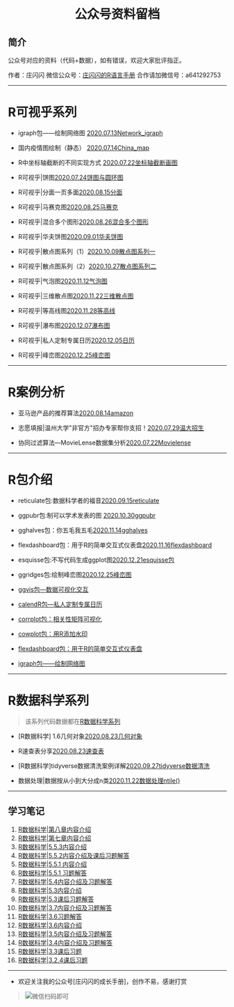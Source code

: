 # <p align="center">公众号资料留档</p>

## 简介

公众号对应的资料（代码+数据），如有错误，欢迎大家批评指正。

作者：庄闪闪
微信公众号：[庄闪闪的R语言手册](https://mp.weixin.qq.com/mp/appmsgalbum?__biz=MzI1NjUwMjQxMQ==&action=getalbum&album_id=1476187590709002243&scene=173&from_msgid=2247486060&from_itemidx=1&count=3#wechat_redirect) 
合作请加微信号：a641292753

-------

# R可视乎系列

- igraph包——绘制网络图
 [2020.07.13Network_igraph](https://mp.weixin.qq.com/s?__biz=MzI1NjUwMjQxMQ==&mid=100000088&idx=1&sn=3b7b79c2587e930a79cf11a84bcdb3e4&chksm=6a24febc5d5377aa3615fb6a0e3ec4e383162d694ad50d6a414482f8244de447ca5b2922c352&mpshare=1&scene=1&srcid=0714Vu2WALNMi27VcRfIFXH9&sharer_sharetime=1594708423633&sharer_shareid=ee38888b33e1d0070e96aeb454518587&key=3c22c88777da856c2f08a877b1939ceea75ba76d52067d706d44418948b4568c7e4e0ed9e4f0d00539c1e2cbbf51700d4f0b4f2642d757270ed6eeca83bbffa59947c9f38399e0e6cd58299f9d1d61e6&ascene=1&uin=OTk1MTUyNzI2&devicetype=Windows+10+x64&version=62090529&lang=zh_CN&exportkey=Ax5Q4wOen8wg5nPK10PFOqA%3D&pass_ticket=phh%2BTyTOwain33l3gWNzH4Aki97YE7dlcnlLuCxtFuuIrAtl234GrZ237NODA6HD)


- 国内疫情图绘制（静态）  [2020.07.14China_map](https://mp.weixin.qq.com/s?__biz=MzI1NjUwMjQxMQ==&mid=2247483799&idx=1&sn=da1acf1004a6d2f25cc296bcaf972063&chksm=ea24fe73dd537765132f64e79f7ba86ec225ecf6e81c43ba4d7aec9a75df42062728e110ad0e&mpshare=1&scene=1&srcid=07142HT0hZAFaVLTlpac4zAV&sharer_sharetime=1594708107631&sharer_shareid=ee38888b33e1d0070e96aeb454518587&key=65fe14863667915bc7e0151836657ceb6c523eaf07ca95785ed82332713ffd495369b1fd5b97cefc7cf7a8e1c66a5f880921fba19ce1d0e4832cb61609b1bcc76d99204dbc6dd77b97c47ad62d3e0e56&ascene=1&uin=OTk1MTUyNzI2&devicetype=Windows+10+x64&version=62090529&lang=zh_CN&exportkey=Aw4fL5T557lBWbSWfFSE37M%3D&pass_ticket=phh%2BTyTOwain33l3gWNzH4Aki97YE7dlcnlLuCxtFuuIrAtl234GrZ237NODA6HD)


- R中坐标轴截断的不同实现方式 [2020.07.22坐标轴截断画图](http://mp.weixin.qq.com/s?__biz=MzI1NjUwMjQxMQ==&mid=100000243&idx=1&sn=119c4039f27b351a367ca40d1a54f0a7&chksm=6a24fe175d5377014aa610e3b5080d08e5e7f58447ca89f8c4806d418df61a8027353dd8156f#rd)


- R可视乎|饼图[2020.07.24饼图与圆环图](https://mp.weixin.qq.com/s?__biz=MzI1NjUwMjQxMQ==&mid=2247484046&idx=1&sn=cc087b09448e75ed54b5364accfb3bff&chksm=ea24fd6add53747ca57137b964bdb0db371220737398e4276ee1ede27df7f09be0afd14185f8&mpshare=1&scene=1&srcid=0816aG9PZi3BixNvL0cNcVhp&sharer_sharetime=1597541989820&sharer_shareid=ee38888b33e1d0070e96aeb454518587&key=b936ead840dca7f6e5a6a9b2f01076516390ed96ff9f73bc52a446143a88f2b01f9b378ea6423ce540c7591d1f324e00481858da6cb7dc5d8b4bf6d6cab3e79763433d2818f9952e1ff4ed49e93412026b6771123e151a7f6242d0b63a58e8da7f010dd41e4e833ef9f4766ee2e8130626e801b5a3cd32b43c38a1a9809099d9&ascene=1&uin=OTk1MTUyNzI2&devicetype=Windows+10+x64&version=62090529&lang=zh_CN&exportkey=A0VSObDydAW7hVulHfsWDDE%3D&pass_ticket=LZqYAanUOJecq6uEoCOQznjsykTBUbS15CZIvi%2FJtgBFhDLyBvXsaDBBnPRaSb0n)


- R可视乎|分面一页多面[2020.08.15分面](https://mp.weixin.qq.com/s?__biz=MzI1NjUwMjQxMQ==&mid=2247484186&idx=1&sn=c913a65f88132b3611e580b0318404d9&chksm=ea24fcfedd5375e87adfc3028850ee4034a0a0d34dd3855cf155b28eea9c71bfedb381d2c9e9&token=222682915&lang=zh_CN#rd)

- R可视乎|马赛克图[2020.08.25马赛克](https://mp.weixin.qq.com/s?__biz=MzI1NjUwMjQxMQ==&mid=2247484309&idx=1&sn=d79ce748d43fe066a0bad0221ae8e068&chksm=ea24fc71dd537567c3ca322cb216e92c2ca4bdd96c20c9873e762d81cfb892583af10198b757&token=682523778&lang=zh_CN#rd)

- R可视乎|混合多个图形[2020.08.26混合多个图形](https://mp.weixin.qq.com/s?__biz=MzI1NjUwMjQxMQ==&mid=2247484367&idx=1&sn=30a54bd7dbf44852c380192d11a10ab9&chksm=ea24fc2bdd53753d239bbe995dfcb88232223e0a24f595acb343433fd4a053116e9f26dbf983&token=682523778&lang=zh_CN#rd)

- R可视乎|华夫饼图[2020.09.01华夫饼图](https://mp.weixin.qq.com/s?__biz=MzI1NjUwMjQxMQ==&mid=2247484631&idx=1&sn=6402ba80ab417c1d8a99c7778a48c7db&chksm=ea24fb33dd537225a7488a578b876b6da2f2157e0048b9515100d4ab64301fad2ad4f460e822&token=682523778&lang=zh_CN#rd)

- R可视乎|散点图系列（1）[2020.10.09散点图系列一](https://mp.weixin.qq.com/s?__biz=MzI1NjUwMjQxMQ==&mid=2247485142&idx=1&sn=564bffc9e7765ebae9b9b81a17a188d9&chksm=ea24f932dd5370241a05c75975ff24a34423a8f182bf6c716c8c9ed981788d0492dcb268248a&token=682523778&lang=zh_CN#rd)

- R可视乎|散点图系列（2）[2020.10.27散点图系列二](https://mp.weixin.qq.com/s?__biz=MzI1NjUwMjQxMQ==&mid=2247485276&idx=1&sn=f98a2aede13555fa1c372f08c3cdec44&chksm=ea24f8b8dd5371ae9e13f3df41ff73e070775eb1ab871370783bb3f396a0a9c29d42c6a89210&token=682523778&lang=zh_CN#rd)

- R可视乎|气泡图[2020.11.12气泡图](https://mp.weixin.qq.com/s?__biz=MzI1NjUwMjQxMQ==&mid=2247486060&idx=1&sn=b613c8d0239c93185641c1bb6a062f7b&chksm=ea24f588dd537c9e2d7a33dd5e9f32b34d0a72d5396cdb52211c51f3998269a4d843011abf9b&token=682523778&lang=zh_CN#rd)

- R可视乎|三维散点图[2020.11.22三维散点图](https://mp.weixin.qq.com/s?__biz=MzI1NjUwMjQxMQ==&mid=2247486366&idx=1&sn=b47d8f89f032bbf1ead4f0db75d45ef7&chksm=ea24f47add537d6c5d50a73bd64318f473071e1474be95c9d5c2f250a39a64a6877ba4d61b68&token=761595288&lang=zh_CN#rd)

- R可视乎|等高线图[2020.11.28等高线](https://mp.weixin.qq.com/s?__biz=MzI1NjUwMjQxMQ==&tempkey=MTA4OV91RDN5NjJXY1RuNlpkZWhDQ1p1WmhsbjAwX1podTU2TWdnRVNuOEdvOU1uckF6YkhWTDV4VXg5ekpMcmJpSjRHYk5icy1RZ0NRd3JWTUVIQ2c4RWhBd3g1LXlRUWh3S2hHRkJfTUdQNmpZNmJtUnBEUzNwTFktV202UnZkbnlnWVY5LXFiZktLbi1ab1RBTXdSSXRLV1BhVW9yVGRXSGR2TGFtUlVnfn4%3D&chksm=6a24f2c95d537bdf8623dae8553c8a4968b77ac57727d2337ebc6ea6891c1cbc8f0566c5b407&__mpa_temp_link_flag=1&token=761595288#rd)

- R可视乎|瀑布图[2020.12.07瀑布图](https://mp.weixin.qq.com/s?__biz=MzI1NjUwMjQxMQ==&mid=2247487383&idx=1&sn=43e2eaf6b7c6b24510ccadb79e766f07&chksm=ea24f073dd53796546fd4145ded4cddfe8779464ad9d0d674900a65484966cd5c3f6367dcecf&token=86432493&lang=zh_CN#rd)

- R可视乎|私人定制专属日历[2020.12.05日历](https://mp.weixin.qq.com/s?__biz=MzI1NjUwMjQxMQ==&mid=2247487814&idx=1&sn=aa58149b66ce8b6d1c6210ded418c71a&chksm=ea24eea2dd5367b4a24a670b9e78d377f1506399be8dd0d0a35230407e3dc131f6b07ab3d9ca&token=86432493&lang=zh_CN#rd)

- R可视乎|峰峦图[2020.12.25峰峦图](https://mp.weixin.qq.com/s?__biz=MzI1NjUwMjQxMQ==&mid=2247488248&idx=1&sn=6b71d7adba5ea796fdfe8f49fe232d94&chksm=ea24ed1cdd53640a1e30271584458097fce82a732f9d63ce2084dc63fbae6fb028fd7f813bb7&token=86432493&lang=zh_CN#rd)

-------
# R案例分析

- 亚马逊产品的推荐算法[2020.08.14amazon](https://mp.weixin.qq.com/s?__biz=MzI1NjUwMjQxMQ==&mid=2247484112&idx=1&sn=ffcb0b6ed0efb64ab25b6a76d9dba654&chksm=ea24fd34dd537422ed28f04d438b066dca643986d990711b9c9c1bdb53ba8aa38dcfef655822&mpshare=1&scene=1&srcid=081525ytkp6KQM65Wx6GX5E7&sharer_sharetime=1597501747183&sharer_shareid=ee38888b33e1d0070e96aeb454518587&key=872f9623724a6dd292ceaa369df1008b9de4f20ddfb7de21277ad15de2f0b0c0ea578533c0b11558a838423e8f5ada1126e44e9d47b11556890d71177b7641e2a7efa73be1185a7984515d48939fab85840b9561a0c846fa95d3634939a056d8fe84cbf0a6cc6d7758e0f1c09107fd171046d1580e33298cebbf3c1675e37dd1&ascene=1&uin=OTk1MTUyNzI2&devicetype=Windows+10+x64&version=62090529&lang=zh_CN&exportkey=A0brKWx%2BS97cOS6wsgyDKSQ%3D&pass_ticket=LZqYAanUOJecq6uEoCOQznjsykTBUbS15CZIvi%2FJtgBFhDLyBvXsaDBBnPRaSb0n)

- 志愿填报|温州大学"非官方"招办专家帮你支招！[2020.07.29温大招生](https://mp.weixin.qq.com/s?__biz=MzI1NjUwMjQxMQ==&mid=2247483954&idx=1&sn=047a1b1b3e9c5ce46e3876bb05b54282&chksm=ea24fdd6dd5374c0c119c680cbd595b77a0bc7479889b34d378ae3282bce5e07eff93a5d08e5&mpshare=1&scene=1&srcid=0729IxeNwC6yyOwYcJh7C7Px&sharer_sharetime=1596027172994&sharer_shareid=ee38888b33e1d0070e96aeb454518587&key=d3c7cb8eeb23bc8322a73076864458cac5ef3808dd487c233e6eda4d377bdf5bb87322ee7ffc1b6b68f86e3799092502da7e5839e8080dc5d265dbdc5a880b93c2c286acab339bbe8bf9a06458dfa653&ascene=1&uin=OTk1MTUyNzI2&devicetype=Windows+10+x64&version=62090529&lang=zh_CN&exportkey=A1EDrAZkVUF2VzXm2Nm2UpQ%3D&pass_ticket=GHX0j6fsfiEATjqcMrcVQQYSihtF3L6yDim2tm78a1XP0v2qucpofrFRF8%2Bz4zjt)

- 协同过滤算法—MovieLense数据集分析[2020.07.22Movielense](https://mp.weixin.qq.com/s?__biz=MzI1NjUwMjQxMQ==&mid=2247483889&idx=1&sn=b56b5ee3374bb8e2ec0e5643f62cd4bb&chksm=ea24fe15dd5377034e245dddb4c47ae5fc4a07ffc0d117734ec81910d733173b729e11a4fd29&token=1309493585&lang=zh_CN#rd)
-----

# R包介绍

- reticulate包:数据科学者的福音[2020.09.15reticulate](https://mp.weixin.qq.com/s?__biz=MzI1NjUwMjQxMQ==&mid=2247484515&idx=1&sn=26b03b6ad26f2315cdc04049f740f1c0&chksm=ea24fb87dd537291d5184c28a9c9f2cdda591e4c17a7e7daaff34a9a1c3949ee0e86f9b355b7&token=682523778&lang=zh_CN#rd)

- ggpubr包:制可以学术发表的图 [2020.10.30ggpubr](https://mp.weixin.qq.com/s?__biz=MzI1NjUwMjQxMQ==&mid=2247485615&idx=1&sn=47ac21f131bf2ac6c90c50fb9fb7966b&chksm=ea24f74bdd537e5d74f60919388f683dfe779fe8a2d11999e55e290d4bdb25c64e36cc74ccc1&token=682523778&lang=zh_CN#rd)


- gghalves包：你五毛我五毛[2020.11.14gghalves](https://mp.weixin.qq.com/s/WaMCCmT2eAP9DmCjPOtcMg)

- flexdashboard包：用于R的简单交互式仪表盘[2020.11.16flexdashboard](https://mp.weixin.qq.com/s?__biz=MzI1NjUwMjQxMQ==&mid=2247486237&idx=1&sn=571544510c7e3e48a280dd4d677656e5&chksm=ea24f4f9dd537defa493c419973f75943159316765ac61093a195b83fde314dd7fffe61349cd&token=1801328502&lang=zh_CN#rd)

- esquisse包:不写代码生成ggplot图[2020.12.21esquisse包](https://mp.weixin.qq.com/s?__biz=MzI1NjUwMjQxMQ==&mid=2247488200&idx=1&sn=3a058480b104165118975b2d908dff72&chksm=ea24ed2cdd53643a9deb58069cd8d0e9933fc165994a2bb7a6f7d4651c7796b839fc781ec86d&token=86432493&lang=zh_CN#rd)

- ggridges包:绘制峰峦图[2020.12.25峰峦图](https://mp.weixin.qq.com/s?__biz=MzI1NjUwMjQxMQ==&mid=2247488248&idx=1&sn=6b71d7adba5ea796fdfe8f49fe232d94&chksm=ea24ed1cdd53640a1e30271584458097fce82a732f9d63ce2084dc63fbae6fb028fd7f813bb7&token=86432493&lang=zh_CN#rd)

- [ggvis包—数据可视化交互](http://mp.weixin.qq.com/s?__biz=MzI1NjUwMjQxMQ==&mid=2247488405&idx=1&sn=271fc88b523e738a6a1d92504dbce330&chksm=ea24ec71dd5365671bb66cbb50afdb0b00762b7581b9d3e5060a4b59021485364093f1c8b963&scene=21#wechat_redirect)

- [calendR包—私人定制专属日历](http://mp.weixin.qq.com/s?__biz=MzI1NjUwMjQxMQ==&mid=2247487814&idx=1&sn=aa58149b66ce8b6d1c6210ded418c71a&chksm=ea24eea2dd5367b4a24a670b9e78d377f1506399be8dd0d0a35230407e3dc131f6b07ab3d9ca&scene=21#wechat_redirect)

- [corrplot包：相关性矩阵可视化](http://mp.weixin.qq.com/s?__biz=MzI1NjUwMjQxMQ==&mid=2247487625&idx=1&sn=3102c4afb0cf97904d810579af386eb6&chksm=ea24ef6ddd53667b887d11e7013589f796c8ff4f9e1e9b6e8df817ea7b223baadbc19dfbaaa5&scene=21#wechat_redirect)

- [cowplot包：用R添加水印](http://mp.weixin.qq.com/s?__biz=MzI1NjUwMjQxMQ==&mid=2247486838&idx=2&sn=21ee1c8b683e7d27373f3e1f40901428&chksm=ea24f292dd537b843db330a88161ce6f89227418f64515164615c3f63721df6464b6d91a2b1a&scene=21#wechat_redirect)

- [flexdashboard包：用于R的简单交互式仪表盘](http://mp.weixin.qq.com/s?__biz=MzI1NjUwMjQxMQ==&mid=2247486237&idx=1&sn=571544510c7e3e48a280dd4d677656e5&chksm=ea24f4f9dd537defa493c419973f75943159316765ac61093a195b83fde314dd7fffe61349cd&scene=21#wechat_redirect)

- [igraph包——绘制网络图](http://mp.weixin.qq.com/s?__biz=MzI1NjUwMjQxMQ==&mid=2247483780&idx=1&sn=46ce562ed91ec2d08d7669477160c249&chksm=ea24fe60dd53777615de14ec0ad087c1bbc56d46d73eb51e13fdeeaa60633063b4bd415a7d01&scene=21#wechat_redirect)

------------

# R数据科学系列

> 该系列代码数据都在[R数据科学系列](xx)

- [R数据科学] 1.6几何对象[2020.08.23几何对象](https://mp.weixin.qq.com/s?__biz=MzI1NjUwMjQxMQ==&mid=2247484261&idx=1&sn=6b451f752f86a284717d958e13738686&chksm=ea24fc81dd537597080427826e52dd4c1dac24e9cee9cc07897497f0dd9649ff63cc6a50f232&token=682523778&lang=zh_CN#rd)

- R速查表分享[2020.08.23速查表](https://mp.weixin.qq.com/s?__biz=MzI1NjUwMjQxMQ==&mid=2247484290&idx=1&sn=edfe8a910e87353dc8e68f3f42e34c7c&chksm=ea24fc66dd537570f2bcda65b1ae0457ac9906fd14e74da6a0ffd3ee62a304ed465fd8ea9637&token=1309493585&lang=zh_CN#rd)

- [R数据科学]tidyverse数据清洗案例详解[2020.09.27tidyverse数据清洗](https://mp.weixin.qq.com/s?__biz=MzI1NjUwMjQxMQ==&mid=2247484881&idx=1&sn=2f5330b23e376ceb2ef746184935174f&chksm=ea24fa35dd53732319b16bed64e42a8dfa2da2a578cc2f7d4ef043f000bff81d5113c4e9dca1&token=682523778&lang=zh_CN#rd)

- 数据处理|数据按从小到大分成n类[2020.11.22数据处理ntile()](https://mp.weixin.qq.com/s?__biz=MzI1NjUwMjQxMQ==&mid=2247486366&idx=2&sn=839daca8d94687bb2d2c07b4d61ee505&chksm=ea24f47add537d6c1601e07d3692c28a9d1ff89215478c9f1e0a0dd8c020f0bbd6f7d902f7d9&token=761595288&lang=zh_CN#rd)

----

## 学习笔记

1. [R数据科学|第八章内容介绍](https://mp.weixin.qq.com/s?__biz=MzI1NjUwMjQxMQ==&mid=2247489655&idx=1&sn=0fb004c7434066ef8777749670a47879&chksm=ea24e793dd536e856e19476a2c2807e271d94503de6f81a455761d8543087cb6d65d781ae6b8&token=261038642&lang=zh_CN#rd)
2. [R数据科学|第七章内容介绍](https://mp.weixin.qq.com/s?__biz=MzI1NjUwMjQxMQ==&mid=2247488790&idx=1&sn=7d9bea14b8d5f65aa0d6f7f2243aba0a&chksm=ea24eaf2dd5363e4aabf912c0bfea863d0929b37c4eb26ebf0c64c4c13b851445128e40c8ed1&token=261038642&lang=zh_CN#rd)
3. [R数据科学|5.5.3内容介绍](https://mp.weixin.qq.com/s?__biz=MzI1NjUwMjQxMQ==&mid=2247488658&idx=2&sn=0e52bfe7d2845ee5080d0f34ef39321a&chksm=ea24eb76dd536260db4060ba3cc109d571c1e5440f23a3d2ca37eec43b74d838a40a7d64a4da&token=261038642&lang=zh_CN#rd)
4. [R数据科学|5.5.2内容介绍及课后习题解答](https://mp.weixin.qq.com/s?__biz=MzI1NjUwMjQxMQ==&mid=2247488450&idx=1&sn=1d67f85351b5c6a4fbac9b9b391c8c37&chksm=ea24ec26dd53653072f30e3352597f000fd274913b67fb90809f1bf729fde2e9420ad9d3d624&token=261038642&lang=zh_CN#rd)
5. [R数据科学|5.5.1 内容介绍](http://mp.weixin.qq.com/s?__biz=MzI1NjUwMjQxMQ==&mid=2247488291&idx=1&sn=26ab9e40c82e19b580cc49c8b94830a5&chksm=ea24ecc7dd5365d1288ed40377dceb2f46838ddbdd375779c299346f403adce30cf3cb979a61&scene=21#wechat_redirect)
6. [R数据科学|5.5.1 习题解答](http://mp.weixin.qq.com/s?__biz=MzI1NjUwMjQxMQ==&mid=2247488291&idx=2&sn=f3b6c7ec6e0380e4aa7df6a662574c14&chksm=ea24ecc7dd5365d12a7799865c040991124893ac5a9daa2cacb0ab88e5f00d9e1f5ac8ea21d6&scene=21#wechat_redirect)
7. [R数据科学|5.4内容介绍及习题解答](http://mp.weixin.qq.com/s?__biz=MzI1NjUwMjQxMQ==&mid=2247488201&idx=1&sn=d10dfd154c074df858ec0a23df5ea095&chksm=ea24ed2ddd53643bd2e815a0285d03edc2ee1faf2ba92e6a90e09fa819d9c4458a060130266d&scene=21#wechat_redirect)
8. [R数据科学|5.3内容介绍](http://mp.weixin.qq.com/s?__biz=MzI1NjUwMjQxMQ==&mid=2247488092&idx=1&sn=1e8a03e95af9c15b375214954f9143e0&chksm=ea24edb8dd5364ae3df6554e02d76c8129204687ff187640a0e3b9cb8f03bc67513425b017ef&scene=21#wechat_redirect)
9. [R数据科学|5.3课后习题解答](http://mp.weixin.qq.com/s?__biz=MzI1NjUwMjQxMQ==&mid=2247488092&idx=2&sn=f247a53556885912a6bdf01a1dac82ee&chksm=ea24edb8dd5364ae8739e3de0856be14250ffc4a71b09f27ae526d01dd6e3f1dd4d49bf07c0c&scene=21#wechat_redirect)
10. [R数据科学|3.7内容介绍及习题解答](http://mp.weixin.qq.com/s?__biz=MzI1NjUwMjQxMQ==&mid=2247487680&idx=1&sn=1713a96af27fe980917684a79ae6f9b3&chksm=ea24ef24dd5366322365ebad1056d19ce116b8d3fb9089be27e54865bb5d3b4063c9eda60245&scene=21#wechat_redirect)
11. [R数据科学|3.6习题解答](http://mp.weixin.qq.com/s?__biz=MzI1NjUwMjQxMQ==&mid=2247486565&idx=2&sn=9528c701d54da29740de2d60516e8ad2&chksm=ea24f381dd537a97c61beb59c35ede88198ba40a915505b266ad3324769b730615f65d8a851d&scene=21#wechat_redirect)
12. [R数据科学|3.6内容介绍](http://mp.weixin.qq.com/s?__biz=MzI1NjUwMjQxMQ==&mid=2247487324&idx=1&sn=4a7a1261a79894a960d674cddba8ca68&chksm=ea24f0b8dd5379aead668460edffcb128400df78cbfd930a9e37ea58c48da468227221353b7b&scene=21#wechat_redirect)
13. [R数据科学|3.5内容介绍及习题解答](http://mp.weixin.qq.com/s?__biz=MzI1NjUwMjQxMQ==&mid=2247487001&idx=1&sn=1001c3ab89e0e4e3ee841c9c061bbdfc&chksm=ea24f1fddd5378ebf5f6c6d1e6c63c1e1781ae34a8585d5b76b031a975470f836aa15405bc78&scene=21#wechat_redirect)
14. [R数据科学|3.4内容介绍及习题解答](http://mp.weixin.qq.com/s?__biz=MzI1NjUwMjQxMQ==&mid=2247487680&idx=2&sn=4ed84cbe90bf14cf6b913b7957892a91&chksm=ea24ef24dd5366324ec0e1689955384572b765463f4cfbc6c59d7ed5c7b6c1af180414031a4b&scene=21#wechat_redirect)
15. [R数据科学|3.3课后习题](http://mp.weixin.qq.com/s?__biz=MzI1NjUwMjQxMQ==&mid=2247486565&idx=2&sn=9528c701d54da29740de2d60516e8ad2&chksm=ea24f381dd537a97c61beb59c35ede88198ba40a915505b266ad3324769b730615f65d8a851d&scene=21#wechat_redirect)
16. [R数据科学|3.2.4课后习题](http://mp.weixin.qq.com/s?__biz=MzI1NjUwMjQxMQ==&mid=2247486530&idx=1&sn=cb7ca8c7a29afc24d901a8ffe7ed64ca&chksm=ea24f3a6dd537ab035a0e2e50b0321f7a3366f06f798af8a1e6ae724670f9916f72b82809bae&scene=21#wechat_redirect)


----------
- 欢迎关注我的公众号[庄闪闪的成长手册]，创作不易，感谢打赏

> ![微信扫码即可](vcode.jpg)


